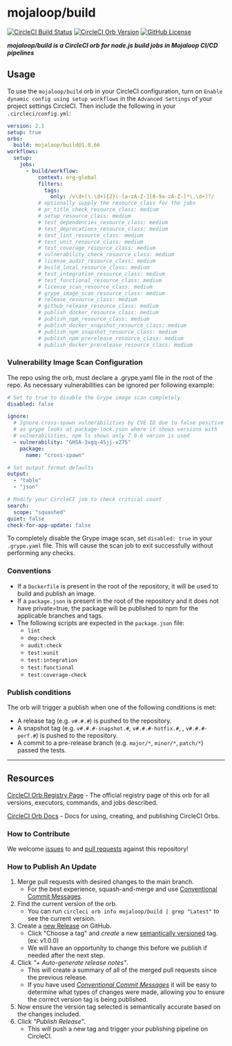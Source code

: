 # mojaloop/build

[![CircleCI Build Status](https://circleci.com/gh/mojaloop/ci-config-orb-build.svg?style=shield "CircleCI Build Status")](https://circleci.com/gh/mojaloop/ci-config-orb-build)
[![CircleCI Orb Version](https://badges.circleci.com/orbs/mojaloop/build.svg)](https://circleci.com/developer/orbs/orb/mojaloop/build)
[![GitHub License](https://img.shields.io/badge/license-APACHE_2.0-lightgrey.svg)](https://raw.githubusercontent.com/mojaloop/ci-config-orb-build/main/LICENSE)

_**mojaloop/build is a CircleCI orb for node.js build jobs in Mojaloop CI/CD pipelines**_

## Usage

To use the `mojaloop/build` orb in your CircleCI configuration, turn on
`Enable dynamic config using setup workflows` in the `Advanced Settings` of your
project settings CircleCI. Then include the following in your `.circleci/config.yml`:

```yaml
version: 2.1
setup: true
orbs:
  build: mojaloop/build@1.0.66
workflows:
  setup:
    jobs:
      - build/workflow:
          context: org-global
          filters:
            tags:
              only: /v\d+(\.\d+){2}(-[a-zA-Z-][0-9a-zA-Z-]*\.\d+)?/
          # optionally supply the resource_class for the jobs
          # pr_title_check_resource_class: medium
          # setup_resource_class: medium
          # test_dependencies_resource_class: medium
          # test_deprecations_resource_class: medium
          # test_lint_resource_class: medium
          # test_unit_resource_class: medium
          # test_coverage_resource_class: medium
          # vulnerability_check_resource_class: medium
          # license_audit_resource_class: medium
          # build_local_resource_class: medium
          # test_integration_resource_class: medium
          # test_functional_resource_class: medium
          # license_scan_resource_class: medium
          # grype_image_scan_resource_class: medium
          # release_resource_class: medium
          # github_release_resource_class: medium
          # publish_docker_resource_class: medium
          # publish_npm_resource_class: medium
          # publish_docker_snapshot_resource_class: medium
          # publish_npm_snapshot_resource_class: medium
          # publish_npm_prerelease_resource_class: medium
          # publish_docker_prerelease_resource_class: medium
```

### Vulnerability Image Scan Configuration

The repo using the orb, must declare a .grype.yaml file in the root of the repo.
As necessary vulnerabilities can be ignored per following example:

```yaml
# Set to true to disable the Grype image scan completely
disabled: false

ignore:
  # Ignore cross-spawn vulnerabilities by CVE ID due to false positive
  # as grype looks at package-lock.json where it shows versions with
  # vulnerabilities, npm ls shows only 7.0.6 verion is used
  - vulnerability: "GHSA-3xgq-45jj-v275"
    package:
      name: "cross-spawn"

# Set output format defaults
output:
  - "table"
  - "json"

# Modify your CircleCI job to check critical count
search:
  scope: "squashed"
quiet: false
check-for-app-update: false
```

To completely disable the Grype image scan, set `disabled: true` in your `.grype.yaml` file. This will cause the scan job to exit successfully without performing any checks.

### Conventions

- If a `Dockerfile` is present in the root of the repository, it will be used to
  build and publish an image.
- If a `package.json` is present in the root of the repository and it does not have
  private=true, the package will be published to npm for
  the applicable branches and tags.
- The following scripts are expected in the `package.json` file:
  - `lint`
  - `dep:check`
  - `audit:check`
  - `test:xunit`
  - `test:integration`
  - `test:functional`
  - `test:coverage-check`

### Publish conditions

The orb will trigger a publish when one of the following conditions is met:

- A release tag (e.g. `v#.#.#`) is pushed to the repository.
- A snapshot tag (e.g. `v#.#.#-snapshot.#`, `v#.#.#-hotfix.#`, , `v#.#.#-perf.#`)
  is pushed to the repository.
- A commit to a pre-release branch (e.g. `major/*`, `minor/*`, `patch/*`) passed
  the tests.

---

## Resources

[CircleCI Orb Registry Page](https://circleci.com/developer/orbs/orb/mojaloop/build) -
The official registry page of this orb for all versions, executors, commands,
and jobs described.

[CircleCI Orb Docs](https://circleci.com/docs/orb-intro/#section=configuration) -
Docs for using, creating, and publishing CircleCI Orbs.

### How to Contribute

We welcome [issues](https://github.com/mojaloop/ci-config-orb-build/issues) to
and [pull requests](https://github.com/mojaloop/ci-config-orb-build/pulls)
against this repository!

### How to Publish An Update

1. Merge pull requests with desired changes to the main branch.
   - For the best experience, squash-and-merge and use [Conventional Commit Messages](https://conventionalcommits.org/).
2. Find the current version of the orb.
   - You can run `circleci orb info mojaloop/build | grep "Latest"` to see the
     current version.
3. Create a [new Release](https://github.com/mojaloop/ci-config-orb-build/releases/new)
   on GitHub.
   - Click "Choose a tag" and _create_ a new [semantically versioned](http://semver.org/)
     tag. (ex: v1.0.0)
   - We will have an opportunity to change this before we publish if needed
     after the next step.
4. Click _"+ Auto-generate release notes"_.
   - This will create a summary of all of the merged pull requests since the
     previous release.
   - If you have used _[Conventional Commit Messages](https://conventionalcommits.org/)_
     it will be easy to determine what types of changes were made, allowing you
     to ensure the correct version tag is being published.
5. Now ensure the version tag selected is semantically accurate based on the
   changes included.
6. Click _"Publish Release"_.
   - This will push a new tag and trigger your publishing pipeline on CircleCI.
